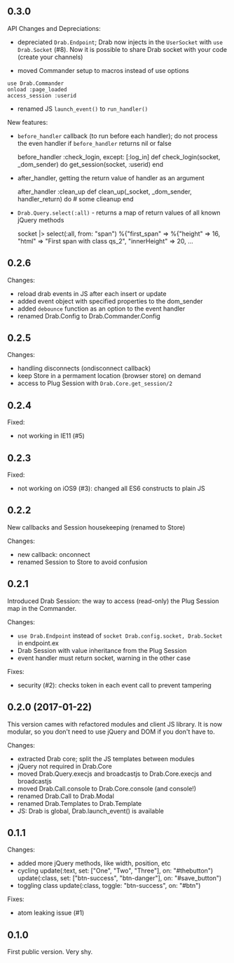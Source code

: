 ## 0.3.0
API Changes and Depreciations:
* depreciated `Drab.Endpoint`; Drab now injects in the `UserSocket` with `use Drab.Socket` (#8). Now 
it is possible to share Drab socket with your code (create your channels)

* moved Commander setup to macros instead of use options

````
use Drab.Commander
onload :page_loaded
access_session :userid
````

* renamed JS `launch_event()` to `run_handler()`

New features:
* `before_handler` callback (to run before each handler); do not process the even handler if
  `before_handler` returns nil or false

    before_handler :check_login, except: [:log_in]
    def check_login(socket, _dom_sender) do
      get_session(socket, :userid)
    end

* after_handler, getting the return value of handler as an argument

    after_handler :clean_up
    def clean_up(_socket, _dom_sender, handler_return) do
      # some clieanup
    end

* `Drab.Query.select(:all)` - returns a map of return values of all known jQuery methods

    socket |> select(:all, from: "span")
    %{"first_span" => %{"height" => 16, "html" => "First span with class qs_2", "innerHeight" => 20, ...



## 0.2.6
Changes:
* reload drab events in JS after each insert or update
* added event object with specified properties to the dom_sender
* added `debounce` function as an option to the event handler
* renamed Drab.Config to Drab.Commander.Config

## 0.2.5
Changes:
* handling disconnects (ondisconnect callback)
* keep Store in a permament location (browser store) on demand
* access to Plug Session with `Drab.Core.get_session/2`

## 0.2.4
Fixed:
* not working in IE11 (#5)

## 0.2.3
Fixed:
* not working on iOS9 (#3): changed all ES6 constructs to plain JS

## 0.2.2
New callbacks and Session housekeeping (renamed to Store)

Changes:
* new callback: onconnect
* renamed Session to Store to avoid confusion

## 0.2.1
Introduced Drab Session: the way to access (read-only) the Plug Session map in the Commander.

Changes:
* `use Drab.Endpoint` instead of `socket Drab.config.socket, Drab.Socket` in endpoint.ex
* Drab Session with value inheritance from the Plug Session
* event handler must return socket, warning in the other case

Fixes:
* security (#2): checks token in each event call to prevent tampering


## 0.2.0 (2017-01-22)
This version cames with refactored modules and client JS library. It is now modular, so you don't need
to use jQuery and DOM if you don't have to.

Changes:
* extracted Drab core; split the JS templates between modules
* jQuery not required in Drab.Core
* moved Drab.Query.execjs and broadcastjs to Drab.Core.execjs and broadcastjs
* moved Drab.Call.console to Drab.Core.console (and console!)
* renamed Drab.Call to Drab.Modal
* renamed Drab.Templates to Drab.Template
* JS: Drab is global, Drab.launch_event() is available


## 0.1.1

Changes:
* added more jQuery methods, like width, position, etc
* cycling
    update(:text, set: ["One", "Two", "Three"], on: "#thebutton")
    update(:class, set: ["btn-success", "btn-danger"], on: "#save_button")
* toggling class
    update(:class, toggle: "btn-success", on: "#btn")

Fixes:
* atom leaking issue (#1)


## 0.1.0
First public version. Very shy.
